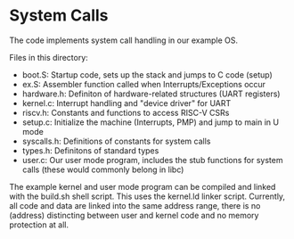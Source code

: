 # System Calls

The code implements system call handling in our example OS.

Files in this directory:

* boot.S: Startup code, sets up the stack and jumps to C code (setup)
* ex.S: Assembler function called when Interrupts/Exceptions occur
* hardware.h: Definiton of hardware-related structures (UART registers)
* kernel.c: Interrupt handling and "device driver" for UART
* riscv.h: Constants and functions to access RISC-V CSRs
* setup.c: Initialize the machine (Interrupts, PMP) and jump to main in U mode
* syscalls.h: Definitions of constants for system calls
* types.h: Definitons of standard types
* user.c: Our user mode program, includes the stub functions for system calls (these would commonly belong in libc)

The example kernel and user mode program can be compiled and linked with the build.sh shell script. This uses the kernel.ld linker script. Currently, all code and data are linked into the same address range, there is no (address) distincting between user and kernel code and no memory protection at all.

